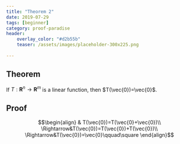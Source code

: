 ```yaml
---
title: "Theorem 2"
date: 2019-07-29
tags: [beginner]
category: proof-paradise
header:
    overlay_color: "#d2b55b"
    teaser: /assets/images/placeholder-300x225.png
    
---
```


## Theorem

If $T:\mathbf{R}^n\rightarrow\mathbf{R}^m$ is a linear function, then $T(\vec{0})=\vec{0}$.

<!--more-->

## Proof

$$\begin{align}
& T(\vec{0})=T(\vec{0}+\vec{0})\\
\Rightarrow&T(\vec{0})=T(\vec{0})+T(\vec{0})\\
\Rightarrow&T(\vec{0})=\vec{0}\qquad\square
\end{align}$$

